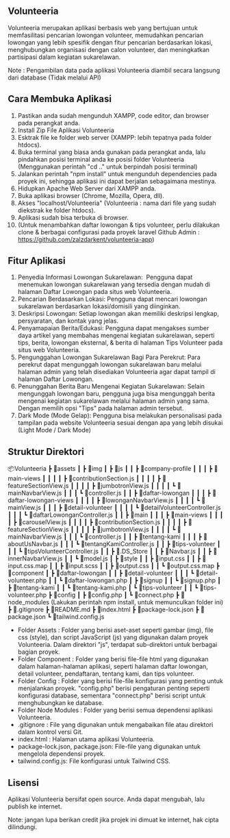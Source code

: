 ## Volunteeria
Volunteeria merupakan aplikasi berbasis web yang bertujuan untuk memfasilitasi pencarian lowongan volunteer, memudahkan pencarian lowongan yang lebih spesifik dengan fitur pencarian berdasarkan lokasi, menghubungkan organisasi dengan calon volunteer, dan meningkatkan partisipasi dalam kegiatan sukarelawan.

Note : Pengambilan data pada aplikasi Volunteeria diambil secara langsung dari database (Tidak melalui API)

## Cara Membuka Aplikasi
1. Pastikan anda sudah mengunduh XAMPP, code editor, dan browser pada perangkat anda.
2. Install Zip File Aplikasi Volunteeria
3. Esktrak file ke folder web server (XAMPP: lebih tepatnya pada folder htdocs).
4. Buka terminal yang biasa anda gunakan pada perangkat anda, lalu pindahkan posisi terminal anda ke posisi folder Volunteeria (Menggunakan perintah "cd .." untuk berpindah posisi terminal) 
5. Jalankan perintah "npm install" untuk mengunduh dependencies pada proyek ini, sehingga aplikasi ini dapat berjalan sebagaimana mestinya.
6. Hidupkan Apache Web Server dari XAMPP anda.
7. Buka aplikasi browser (Chrome, Mozilla, Opera, dll).
8. Akses "localhost/Volunteeria" (Volunteeria : nama dari file yang sudah diekstrak ke folder htdocs).
9. Aplikasi sudah bisa terbuka di browser.
10. (Untuk menambahkan daftar lowongan & tips volunteer, perlu dilakukan clone & berbagai configurasi pada proyek laravel Github Admin : https://github.com/zalzdarkent/volunteeria-app)

## Fitur Aplikasi
1.  Penyedia Informasi Lowongan Sukarelawan:  Pengguna dapat menemukan lowongan sukarelawan yang tersedia dengan mudah di halaman Daftar Lowongan pada situs web Volunteeria.
2. Pencarian Berdasarkan Lokasi: Pengguna dapat mencari lowongan sukarelawan berdasarkan lokasi/domisili yang diinginkan.
3. Deskripsi Lowongan: Setiap lowongan akan memiliki deskripsi lengkap, persyaratan, dan kontak yang jelas.
4. Penyamapaian Berita/Edukasi: Pengguna dapat mengakses sumber daya artikel yang membahas mengenai kegiatan sukarelawan, seperti tips, berita, lowongan eksternal, & berita di halaman Tips Volunteer pada situs web Volunteeria.
5. Pengunggahan Lowongan Sukarelawan Bagi Para Perekrut: Para perekrut dapat mengunggah lowongan sukarelawan baru melalui halaman admin yang telah disediakan Volunteeria agar dapat tampil di halaman Daftar Lowongan. 
6. Penunggahan Berita Baru Mengenai Kegiatan Sukarelawan: Selain mengunggah lowongan baru, pengguna juga bisa mengunggah berita mengenai kegiatan sukarelawan melalui halaman admin yang sama. Dengan memilih opsi "Tips" pada halaman admin tersebut.
7. Dark Mode (Mode Gelap): Pengguna bisa melakukan personalisasi pada tampilan pada website Volunteeria sesuai dengan apa yang lebih disukai (Light Mode / Dark Mode)

## Struktur Direktori
📦Volunteeria
 ┣ 📂assets
 ┃ ┣ 📂img
 ┃ ┣ 📂js
 ┃ ┃ ┣ 📂company-profile
 ┃ ┃ ┃ ┣ 📂main-views
 ┃ ┃ ┃ ┃ ┣ 📜contributionSection.js
 ┃ ┃ ┃ ┃ ┣ 📜featureSectionView.js
 ┃ ┃ ┃ ┃ ┣ 📜jumbotronView.js
 ┃ ┃ ┃ ┃ ┗ 📜mainNavbarView.js
 ┃ ┃ ┃ ┗ 📜controller.js
 ┃ ┃ ┣ 📂daftar-lowongan
 ┃ ┃ ┃ ┣ 📂daftar-lowongan-views
 ┃ ┃ ┃ ┃ ┣ 📜lowonganNavbarView.js
 ┃ ┃ ┃ ┃ ┗ 📜mainView.js
 ┃ ┃ ┃ ┣ 📂detail-volunteer
 ┃ ┃ ┃ ┃ ┗ 📜detailVolunteerController.js
 ┃ ┃ ┃ ┗ 📜daftarLowonganController.js
 ┃ ┃ ┣ 📂main
 ┃ ┃ ┃ ┣ 📂main-views
 ┃ ┃ ┃ ┃ ┣ 📜carouselView.js
 ┃ ┃ ┃ ┃ ┣ 📜contributionSection.js
 ┃ ┃ ┃ ┃ ┣ 📜featureSectionView.js
 ┃ ┃ ┃ ┃ ┣ 📜jumbotronView.js
 ┃ ┃ ┃ ┃ ┗ 📜mainNavbarView.js
 ┃ ┃ ┃ ┗ 📜controller.js
 ┃ ┃ ┣ 📂tentang-kami
 ┃ ┃ ┃ ┣ 📜aboutUsNavbar.js
 ┃ ┃ ┃ ┗ 📜tentangKamiController.js
 ┃ ┃ ┣ 📂tips-volunteer
 ┃ ┃ ┃ ┗ 📜tipsVolunteerController.js
 ┃ ┃ ┣ 📜.DS_Store
 ┃ ┃ ┣ 📜Navbar.js
 ┃ ┃ ┣ 📜innerNavbarView.js
 ┃ ┃ ┗ 📜model.js
 ┃ ┣ 📂style
 ┃ ┃ ┣ 📜input.css
 ┃ ┃ ┣ 📜input.css.map
 ┃ ┃ ┣ 📜input.scss
 ┃ ┃ ┣ 📜output.css
 ┃ ┃ ┗ 📜output.css.map
 ┣ 📂component
 ┃ ┣ 📂daftar-lowongan
 ┃ ┃ ┣ 📂detail-volunteer
 ┃ ┃ ┃ ┗ 📜detail-volunteer.php
 ┃ ┃ ┗ 📜daftar-lowongan.php
 ┃ ┣ 📂signup
 ┃ ┃ ┗ 📜signup.php
 ┃ ┣ 📂tentang-kami
 ┃ ┃ ┗ 📜tentang-kami.php
 ┃ ┗ 📂tips-volunteer
 ┃ ┃ ┗ 📜tips-volunteer.php
 ┣ 📂config
 ┃ ┣ 📜config.php
 ┃ ┗ 📜connect.php
 ┣ 📂 node_modules (Lakukan perintah npm install, untuk memunculkan folder ini)
 ┣ 📜.gitignore
 ┣ 📜README.md
 ┣ 📜index.html
 ┣ 📜package-lock.json
 ┣ 📜package.json
 ┗ 📜tailwind.config.js

- Folder Assets : Folder yang berisi aset-aset seperti gambar (img), file css (style), dan script JavaScript (js) yang digunakan dalam proyek Volunteeria. Dalam direktori "js", terdapat sub-direktori untuk berbagai bagian proyek.
- Folder Component : Folder yang berisi file-file html yang digunakan dalam halaman-halaman aplikasi, seperti halaman daftar lowongan, detail volunteer, pendaftaran, tentang kami, dan tips volunteer.
- Folder Config : Folder yang berisi file-file konfigurasi yang penting untuk menjalankan proyek. "config.php" berisi pengaturan penting seperti konfigurasi database, sementara "connect.php" berisi script untuk menghubungkan ke database.
- Folder Node Modules : Folder yang berisi semua dependensi aplikasi Volunteeria.
- .gitignore : File yang digunakan untuk mengabaikan file atau direktori dalam kontrol versi Git.
- index.html : Halaman utama aplikasi Volunteeria.
- package-lock.json, package.json: File-file yang digunakan untuk mengelola dependensi proyek.
- tailwind.config.js: File konfigurasi untuk Tailwind CSS.

## Lisensi
Aplikasi Volunteeria bersifat open source. Anda dapat mengubah, lalu publish ke internet.

Note: jangan lupa berikan credit jika projek ini dimuat ke internet, hak cipta dilindungi.
